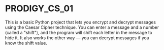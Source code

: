 # PRODIGY_CS_01
This is a basic Python project that lets you encrypt and decrypt messages using the Caesar Cipher technique. You can enter a message and a number (called a "shift"), and the program will shift each letter in the message to hide it. It also works the other way — you can decrypt messages if you know the shift value. 

